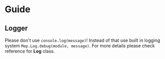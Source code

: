 # Guide

## Logger
Please don't use `console.log(message)`! Instead of that use built in logging 
system `Mep.Log.debug(module, message)`. For more details please check reference for 
**Log** class.